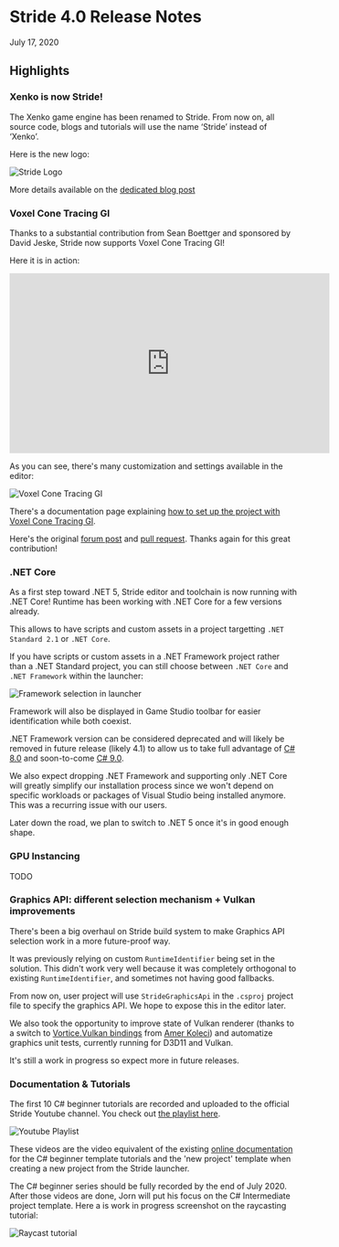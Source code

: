 # Stride 4.0 Release Notes

July 17, 2020

## Highlights

### Xenko is now Stride!

The Xenko game engine has been renamed to Stride. From now on, all source code, blogs and tutorials will use the name ‘Stride’ instead of ‘Xenko’.

Here is the new logo:

![Stride Logo](media/ReleaseNotes-4.0/stride-logo.png)

More details available on the [dedicated blog post](https://stride3d.net/blog/xenko-has-been-renamed-to-stride/)

### Voxel Cone Tracing GI

Thanks to a substantial contribution from Sean Boettger and sponsored by David Jeske, Stride now supports Voxel Cone Tracing GI!

Here it is in action:

<iframe width="560" height="315" src="https://www.youtube.com/embed/AZytf15FRks" frameborder="0" allow="accelerometer; autoplay; encrypted-media; gyroscope; picture-in-picture" allowfullscreen></iframe>

As you can see, there's many customization and settings available in the editor:

![Voxel Cone Tracing GI](media/ReleaseNotes-4.0/voxelgi.jpg)

There's a documentation page explaining [how to set up the project with Voxel Cone Tracing GI](../manual/graphics/lights-and-shadows/voxel-cone-tracing-gi.html).

Here's the original [forum post](https://forums.stride3d.net/t/voxel-gi-implementation/1947) and [pull request](https://github.com/stride3d/stride/pull/583). Thanks again for this great contribution!

### .NET Core

As a first step toward .NET 5, Stride editor and toolchain is now running with .NET Core! Runtime has been working with .NET Core for a few versions already.

This allows to have scripts and custom assets in a project targetting `.NET Standard 2.1` or `.NET Core`.

If you have scripts or custom assets in a .NET Framework project rather than a .NET Standard project, you can still choose between `.NET Core` and `.NET Framework` within the launcher:

![Framework selection in launcher](media/ReleaseNotes-4.0/launcher-netcore.jpg)

Framework will also be displayed in Game Studio toolbar for easier identification while both coexist.

.NET Framework version can be considered deprecated and will likely be removed in future release (likely 4.1) to allow us to take full advantage of [C# 8.0](https://docs.microsoft.com/en-us/dotnet/csharp/whats-new/csharp-8) and soon-to-come [C# 9.0](https://devblogs.microsoft.com/dotnet/welcome-to-c-9-0/).

We also expect dropping .NET Framework and supporting only .NET Core will greatly simplify our installation process since we won't depend on specific workloads or packages of Visual Studio being installed anymore. This was a recurring issue with our users.

Later down the road, we plan to switch to .NET 5 once it's in good enough shape.

### GPU Instancing

TODO

### Graphics API: different selection mechanism + Vulkan improvements

There's been a big overhaul on Stride build system to make Graphics API selection work in a more future-proof way.

It was previously relying on custom `RuntimeIdentifier` being set in the solution. This didn't work very well because it was completely orthogonal to existing `RuntimeIdentifier`, and sometimes not having good fallbacks.

From now on, user project will use `StrideGraphicsApi` in the `.csproj` project file to specify the graphics API. We hope to expose this in the editor later.

We also took the opportunity to improve state of Vulkan renderer (thanks to a switch to [Vortice.Vulkan bindings](https://github.com/amerkoleci/Vortice.Vulkan) from [Amer Koleci](https://github.com/amerkoleci)) and automatize graphics unit tests, currently running for D3D11 and Vulkan. 

It's still a work in progress so expect more in future releases.

### Documentation & Tutorials

The first 10 C# beginner tutorials are recorded and uploaded to the official Stride Youtube channel. You check out [the playlist here](https://www.youtube.com/playlist?list=PLRZx2y7uC8mNySUMfOQf-TLNVnnHkLfPi). 

![Youtube Playlist](media/ReleaseNotes-4.0/doc-playlist.jpg)

These videos are the video equivalent of the existing [online documentation](../tutorials/csharpbeginner/index.html) for the C# beginner template tutorials and the 'new project' template when creating a new project from the Stride launcher.

The C# beginner series should be fully recorded by the end of July 2020. 
After those videos are done, Jorn will put his focus on the C# Intermediate project template. Here a is work in progress screenshot on the raycasting tutorial:

![Raycast tutorial](media/ReleaseNotes-4.0/doc-raycast-tutorial.jpg)
